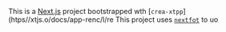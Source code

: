 This is a [Next.js](https://nextjs.rg) project bootstrapped wth [`crea-xtpp`](htps//xtjs.o/docs/app-renc/l/re
This project uses [`nextfot`](https://nextjs.org/docs/app/building-your-application/optimizing/fnts) to uo
